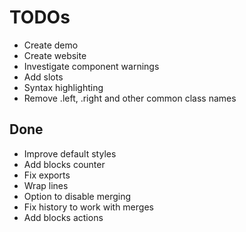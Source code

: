 # TODOs

- Create demo
- Create website
- Investigate component warnings
- Add slots
- Syntax highlighting
- Remove .left, .right and other common class names

## Done

- Improve default styles
- Add blocks counter
- Fix exports
- Wrap lines
- Option to disable merging
- Fix history to work with merges
- Add blocks actions
